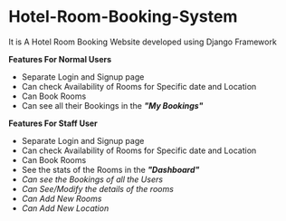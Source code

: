 # Hotel-Room-Booking-System
It is A Hotel Room Booking Website developed using Django Framework

<b>Features For Normal Users</b>
<ul>
  <li>Separate Login and Signup page</li>
  <li> Can check Availability of Rooms for Specific date and Location</li>
  <li>Can Book Rooms</li>
  <li>Can see all their Bookings in the <b><i>"My Bookings"</i></b></li>
</ul>

<b>Features For Staff User</b>
<ul>
  <li>Separate Login and Signup page</li>
  <li> Can check Availability of Rooms for Specific date and Location</li>
  <li>Can Book Rooms</li>
  <li>See the stats of the Rooms in the <b><i>"Dashboard"<i></b></li>
  <li>Can see the Bookings of all the Users </li>
  <li>Can See/Modify the details of the rooms</li>
  <li>Can Add New Rooms</li>
  <li>Can Add New Location</li>
</ul>
